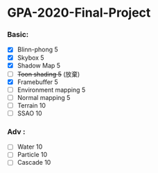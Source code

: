 # GPA-2020-Final-Project
 
### Basic:
- [x]  Blinn-phong 5
- [x]  Skybox 5
- [x]  Shadow Map 5
- [ ]  ~~Toon shading 5~~ (放棄)
- [X]  Framebuffer 5
- [ ]  Environment mapping 5
- [ ]  Normal mapping 5
- [ ]  Terrain 10
- [ ]  SSAO 10
### Adv :
- [ ]  Water 10
- [ ]  Particle 10
- [ ]  Cascade 10
